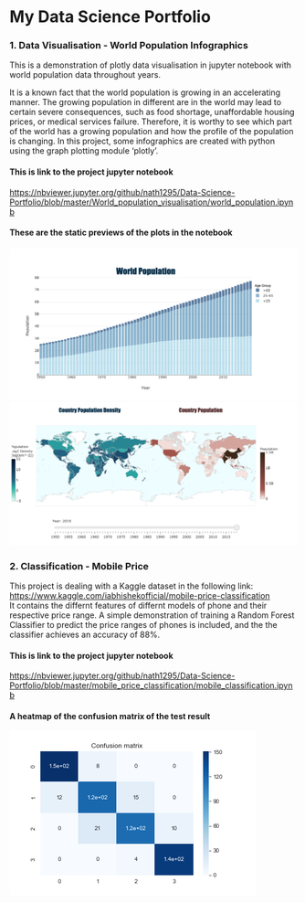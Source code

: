 # My Data Science Portfolio
### 1. Data Visualisation - World Population Infographics

This is a demonstration of plotly data visualisation in jupyter notebook with world population data throughout years.

It is a known fact that the world population is growing in an accelerating manner. The growing population in different are in the world may lead to certain severe consequences, such as food shortage, unaffordable housing prices, or medical services failure. Therefore, it is worthy to see which part of the world has a growing population and how the profile of the population is changing. In this project, some infographics are created with python using the graph plotting module ‘plotly’. 

#### This is link to the project jupyter notebook
https://nbviewer.jupyter.org/github/nath1295/Data-Science-Portfolio/blob/master/World_population_visualisation/world_population.ipynb

#### These are the static previews of the plots in the notebook
![bar-plot](https://github.com/nath1295/Data-Science-Portfolio/blob/master/World_population_visualisation/pop-bar.png)
![map-plot](https://github.com/nath1295/Data-Science-Portfolio/blob/master/World_population_visualisation/pop-map.png)

### 2. Classification - Mobile Price

This project is dealing with a Kaggle dataset in the following link:<br>
https://www.kaggle.com/iabhishekofficial/mobile-price-classification<br>
It contains the differnt features of differnt models of phone and their respective price range. A simple demonstration of training a Random Forest Classifier to predict the price ranges of phones is included, and the the classifier achieves an accuracy of 88%.

#### This is link to the project jupyter notebook
https://nbviewer.jupyter.org/github/nath1295/Data-Science-Portfolio/blob/master/mobile_price_classification/mobile_classification.ipynb

#### A heatmap of the confusion matrix of the test result
![heatmap](https://github.com/nath1295/Data-Science-Portfolio/blob/master/mobile_price_classification/confusion.png)
